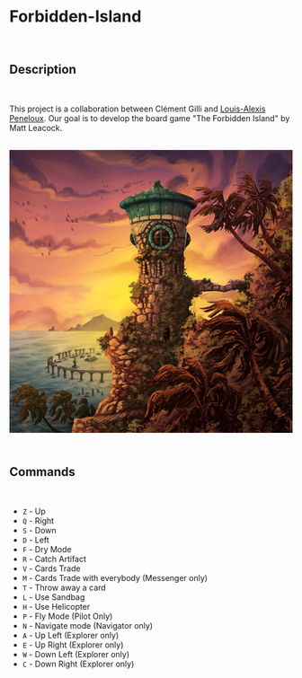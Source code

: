# Forbidden-Island

<br>

## **Description**

<br>

This project is a collaboration between Clément Gilli and [Louis-Alexis Peneloux](https://github.com/moleculeATP). Our goal is to develop the board game "The Forbidden Island" by Matt Leacock.

<br>

<img alt="Forbidden_Island.png" src="./resources/images/Forbidden_Island.png"/>

<br>

## <br> **Commands**
<br>

- `Z` - Up
- `Q` - Right
- `S` - Down
- `D` - Left
- `F` - Dry Mode
- `R` - Catch Artifact
- `V` - Cards Trade
- `M` - Cards Trade with everybody (Messenger only)
- `T` - Throw away a card
- `L` - Use Sandbag
- `H` - Use Helicopter
- `P` - Fly Mode (Pilot Only)
- `N` - Navigate mode (Navigator only)
- `A` - Up Left (Explorer only)
- `E` - Up Right (Explorer only)
- `W` - Down Left (Explorer only)
- `C` - Down Right (Explorer only)
